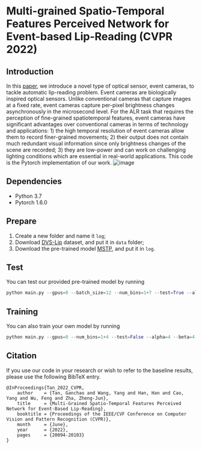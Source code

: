 # Multi-grained Spatio-Temporal Features Perceived Network for Event-based Lip-Reading (CVPR 2022)
## Introduction
In this [paper](https://openaccess.thecvf.com/content/CVPR2022/papers/Tan_Multi-Grained_Spatio-Temporal_Features_Perceived_Network_for_Event-Based_Lip-Reading_CVPR_2022_paper.pdf),
we introduce a novel type of optical sensor, event cameras, to tackle automatic lip-reading
problem. Event cameras are biologically inspired optical
sensors. Unlike conventional cameras that capture images
at a fixed rate, event cameras capture per-pixel brightness
changes asynchronously in the microsecond level. For the
ALR task that requires the perception of fine-grained spatiotemporal features, event cameras have significant advantages over conventional cameras in terms of technology and
applications: 1) the high temporal resolution of event cameras allow them to record finer-grained movements; 2) their
output does not contain much redundant visual information
since only brightness changes of the scene are recorded; 3)
they are low-power and can work on challenging lighting
conditions which are essential in real-world applications.
 This code is the Pytorch implementation of our work.
![image](https://https://github.com/YaoLu314/event-based-lip-reading/tree/main/misc/framework.jpg)


## Dependencies
* Python 3.7
* Pytorch 1.6.0

## Prepare
1. Create a new folder and name it `log`;
2. Download [DVS-Lip](https://drive.google.com/file/d/1dBEgtmctTTWJlWnuWxFtk8gfOdVVpkQ0/view) dataset, and put it in `data` folder;
3. Download the pre-trained model [MSTP](https://drive.google.com/drive/folders/1xi9qoQ0LjEoo6SvWOH2pSXrdjia9_jJC?usp=sharing), and put it in `log`. 

## Test
You can test our provided pre-trained model by running
```python
python main.py --gpus=0 --batch_size=12 --num_bins=1+7 --test=True --alpha=4 --beta=7 --weights=mstp
```

## Training
You can also train your own model by running
```python
python main.py --gpus=0 --num_bins=1+4 --test=False --alpha=4 --beta=4 --log_dir=debug
```

## Citation
If you use our code in your research or wish to refer to the baseline results, please use the following BibTeX entry.
```
@InProceedings{Tan_2022_CVPR,
    author    = {Tan, Ganchao and Wang, Yang and Han, Han and Cao, Yang and Wu, Feng and Zha, Zheng-Jun},
    title     = {Multi-Grained Spatio-Temporal Features Perceived Network for Event-Based Lip-Reading},
    booktitle = {Proceedings of the IEEE/CVF Conference on Computer Vision and Pattern Recognition (CVPR)},
    month     = {June},
    year      = {2022},
    pages     = {20094-20103}
}
```
